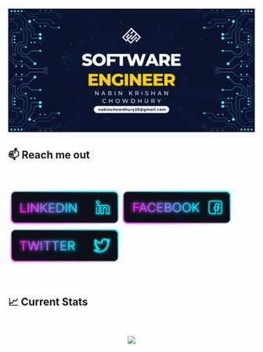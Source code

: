 ![I am a Junior Front-end developer. ](https://github.com/Nabinchowdhury/Nabinchowdhury/blob/main/images/Github%20Banner.png)


## :mailbox: Reach me out

<br />

[<img height="75" src="https://github.com/Nabinchowdhury/Nabinchowdhury/blob/main/images/icons/Linkedin.png">](https://www.linkedin.com/in/nabin-krishan-chowdhury-88a406235/)[<img height="75" src="https://github.com/Nabinchowdhury/Nabinchowdhury/blob/main/images/icons/Facebook.png">](https://www.facebook.com/nabin.ron)[<img height="75" src="https://github.com/Nabinchowdhury/Nabinchowdhury/blob/main/images/icons/Twitter.png">](https://twitter.com/NK_Chowdhury1)

<br />

## :chart_with_upwards_trend: Current Stats

<br />
<p align="center">
  <img width="60%" src="https://github-readme-streak-stats.herokuapp.com?user=Nabinchowdhury&theme=ads-juicy-fresh" />
</p>